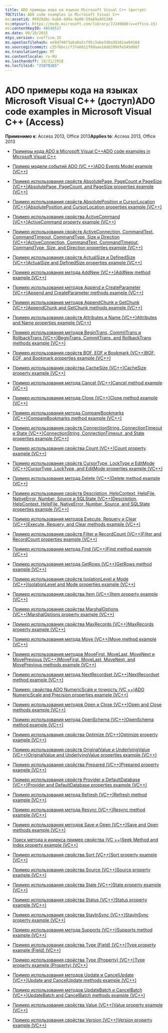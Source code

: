 ```yaml
---
title: ADO примеры кода на языках Microsoft Visual C++ (доступ)
TOCTitle: ADO code examples in Microsoft Visual C++
ms:assetid: 99929dbc-6ab0-4d9a-8a00-59a69a9d1340
ms:mtpsurl: https://msdn.microsoft.com/library/JJ249688(v=office.15)
ms:contentKeyID: 48546517
ms.date: 09/18/2015
mtps_version: v=office.15
ms.openlocfilehash: ee9d740f3a6a8a2cf95c3abe3d0a38101aa0416d
ms.sourcegitcommit: c557bbcccf37a6011f89aae1ddd399dfe549d087
ms.translationtype: MT
ms.contentlocale: ru-RU
ms.lasthandoff: 10/31/2018
ms.locfileid: "25879265"
---
```

# <a name="ado-code-examples-in-microsoft-visual-c-access"></a><span data-ttu-id="c2d3f-102">ADO примеры кода на языках Microsoft Visual C++ (доступ)</span><span class="sxs-lookup"><span data-stu-id="c2d3f-102">ADO code examples in Microsoft Visual C++ (Access)</span></span>


<span data-ttu-id="c2d3f-103">**Применимо к**: Access 2013, Office 2013</span><span class="sxs-lookup"><span data-stu-id="c2d3f-103">**Applies to**: Access 2013, Office 2013</span></span>

  - [<span data-ttu-id="c2d3f-104">Примеры кода ADO в Microsoft Visual C++</span><span class="sxs-lookup"><span data-stu-id="c2d3f-104">ADO code examples in Microsoft Visual C++</span></span>](ado-code-examples-in-microsoft-visual-c.md)

  - [<span data-ttu-id="c2d3f-105">Пример модели событий ADO (VC ++)</span><span class="sxs-lookup"><span data-stu-id="c2d3f-105">ADO Events Model example (VC++)</span></span>](ado-events-model-example-vc.md)

  - [<span data-ttu-id="c2d3f-106">Пример использования свойств AbsolutePage, PageCount и PageSize (VC++)</span><span class="sxs-lookup"><span data-stu-id="c2d3f-106">AbsolutePage, PageCount, and PageSize properties example (VC++)</span></span>](absolutepage-pagecount-and-pagesize-properties-example-vc.md)

  - [<span data-ttu-id="c2d3f-107">Пример использования свойств AbsolutePosition и CursorLocation (VC++)</span><span class="sxs-lookup"><span data-stu-id="c2d3f-107">AbsolutePosition and CursorLocation properties example (VC++)</span></span>](absoluteposition-and-cursorlocation-properties-example-vc.md)

  - [<span data-ttu-id="c2d3f-108">Пример использования свойства ActiveCommand (VC++)</span><span class="sxs-lookup"><span data-stu-id="c2d3f-108">ActiveCommand property example (VC++)</span></span>](activecommand-property-example-vc.md)

  - [<span data-ttu-id="c2d3f-109">Пример использования свойств ActiveConnection, CommandText, CommandTimeout, CommandType, Size и Direction (VC++)</span><span class="sxs-lookup"><span data-stu-id="c2d3f-109">ActiveConnection, CommandText, CommandTimeout, CommandType, Size, and Direction properties example (VC++)</span></span>](activeconnection-commandtext-commandtimeout-commandtype-size-and-direction-properties-example-vc.md)

  - [<span data-ttu-id="c2d3f-110">Пример использования свойств ActualSize и DefinedSize (VC++)</span><span class="sxs-lookup"><span data-stu-id="c2d3f-110">ActualSize and DefinedSize properties example (VC++)</span></span>](actualsize-and-definedsize-properties-example-vc.md)

  - [<span data-ttu-id="c2d3f-111">Пример использования метода AddNew (VC++)</span><span class="sxs-lookup"><span data-stu-id="c2d3f-111">AddNew method example (VC++)</span></span>](addnew-method-example-vc.md)

  - [<span data-ttu-id="c2d3f-112">Пример использования методов Append и CreateParameter (VC++)</span><span class="sxs-lookup"><span data-stu-id="c2d3f-112">Append and CreateParameter methods example (VC++)</span></span>](append-and-createparameter-methods-example-vc.md)

  - [<span data-ttu-id="c2d3f-113">Пример использования методов AppendChunk и GetChunk (VC++)</span><span class="sxs-lookup"><span data-stu-id="c2d3f-113">AppendChunk and GetChunk methods example (VC++)</span></span>](appendchunk-and-getchunk-methods-example-vc.md)

  - [<span data-ttu-id="c2d3f-114">Пример использования свойств Attributes и Name (VC++)</span><span class="sxs-lookup"><span data-stu-id="c2d3f-114">Attributes and Name properties example (VC++)</span></span>](attributes-and-name-properties-example-vc.md)

  - [<span data-ttu-id="c2d3f-115">Пример использования методов BeginTrans, CommitTrans и RollbackTrans (VC++)</span><span class="sxs-lookup"><span data-stu-id="c2d3f-115">BeginTrans, CommitTrans, and RollbackTrans methods example (VC++)</span></span>](begintrans-committrans-and-rollbacktrans-methods-example-vc.md)

  - [<span data-ttu-id="c2d3f-116">Пример использования свойств BOF, EOF и Bookmark (VC++)</span><span class="sxs-lookup"><span data-stu-id="c2d3f-116">BOF, EOF, and Bookmark properties example (VC++)</span></span>](bof-eof-and-bookmark-properties-example-vc.md)

  - [<span data-ttu-id="c2d3f-117">Пример использования свойства CacheSize (VC++)</span><span class="sxs-lookup"><span data-stu-id="c2d3f-117">CacheSize property example (VC++)</span></span>](cachesize-property-example-vc.md)

  - [<span data-ttu-id="c2d3f-118">Пример использования метода Cancel (VC++)</span><span class="sxs-lookup"><span data-stu-id="c2d3f-118">Cancel method example (VC++)</span></span>](cancel-method-example-vc.md)

  - [<span data-ttu-id="c2d3f-119">Пример использования метода Clone (VC++)</span><span class="sxs-lookup"><span data-stu-id="c2d3f-119">Clone method example (VC++)</span></span>](clone-method-example-vc.md)

  - [<span data-ttu-id="c2d3f-120">Пример использования метода CompareBookmarks (VC++)</span><span class="sxs-lookup"><span data-stu-id="c2d3f-120">CompareBookmarks method example (VC++)</span></span>](comparebookmarks-method-example-vc.md)

  - [<span data-ttu-id="c2d3f-121">Пример использования свойств ConnectionString, ConnectionTimeout и State (VC++)</span><span class="sxs-lookup"><span data-stu-id="c2d3f-121">ConnectionString, ConnectionTimeout, and State properties example (VC++)</span></span>](connectionstring-connectiontimeout-and-state-properties-example-vc.md)

  - [<span data-ttu-id="c2d3f-122">Пример использования свойства Count (VC++)</span><span class="sxs-lookup"><span data-stu-id="c2d3f-122">Count property example (VC++)</span></span>](count-property-example-vc.md)

  - [<span data-ttu-id="c2d3f-123">Пример использования свойств CursorType, LockType и EditMode (VC++)</span><span class="sxs-lookup"><span data-stu-id="c2d3f-123">CursorType, LockType, and EditMode properties example (VC++)</span></span>](cursortype-locktype-and-editmode-properties-example-vc.md)

  - [<span data-ttu-id="c2d3f-124">Пример использования метода Delete (VC++)</span><span class="sxs-lookup"><span data-stu-id="c2d3f-124">Delete method example (VC++)</span></span>](delete-method-example-vc.md)

  - [<span data-ttu-id="c2d3f-125">Пример использования свойств Description, HelpContext, HelpFile, NativeError, Number, Source и SQLState (VC++)</span><span class="sxs-lookup"><span data-stu-id="c2d3f-125">Description, HelpContext, HelpFile, NativeError, Number, Source, and SQLState properties example (VC++)</span></span>](description-helpcontext-helpfile-nativeerror-number-source-and-sqlstate-properties-example-vc.md)

  - [<span data-ttu-id="c2d3f-126">Пример использования методов Execute, Requery и Clear (VC++)</span><span class="sxs-lookup"><span data-stu-id="c2d3f-126">Execute, Requery, and Clear methods example (VC++)</span></span>](execute-requery-and-clear-methods-example-vc.md)

  - [<span data-ttu-id="c2d3f-127">Пример использования свойств Filter и RecordCount (VC++)</span><span class="sxs-lookup"><span data-stu-id="c2d3f-127">Filter and RecordCount properties example (VC++)</span></span>](filter-and-recordcount-properties-example-vc.md)

  - [<span data-ttu-id="c2d3f-128">Пример использования метода Find (VC++)</span><span class="sxs-lookup"><span data-stu-id="c2d3f-128">Find method example (VC++)</span></span>](find-method-example-vc.md)

  - [<span data-ttu-id="c2d3f-129">Пример использования метода GetRows (VC++)</span><span class="sxs-lookup"><span data-stu-id="c2d3f-129">GetRows method example (VC++)</span></span>](getrows-method-example-vc.md)

  - [<span data-ttu-id="c2d3f-130">Пример использования свойств IsolationLevel и Mode (VC++)</span><span class="sxs-lookup"><span data-stu-id="c2d3f-130">IsolationLevel and Mode properties example (VC++)</span></span>](isolationlevel-and-mode-properties-example-vc.md)

  - [<span data-ttu-id="c2d3f-131">Пример использования свойства Item (VC++)</span><span class="sxs-lookup"><span data-stu-id="c2d3f-131">Item property example (VC++)</span></span>](item-property-example-vc.md)

  - [<span data-ttu-id="c2d3f-132">Пример использования свойства MarshalOptions (VC++)</span><span class="sxs-lookup"><span data-stu-id="c2d3f-132">MarshalOptions property example (VC++)</span></span>](marshaloptions-property-example-vc.md)

  - [<span data-ttu-id="c2d3f-133">Пример использования свойства MaxRecords (VC++)</span><span class="sxs-lookup"><span data-stu-id="c2d3f-133">MaxRecords property example (VC++)</span></span>](maxrecords-property-example-vc.md)

  - [<span data-ttu-id="c2d3f-134">Пример использования метода Move (VC++)</span><span class="sxs-lookup"><span data-stu-id="c2d3f-134">Move method example (VC++)</span></span>](move-method-example-vc.md)

  - [<span data-ttu-id="c2d3f-135">Пример использования методов MoveFirst, MoveLast, MoveNext и MovePrevious (VC++)</span><span class="sxs-lookup"><span data-stu-id="c2d3f-135">MoveFirst, MoveLast, MoveNext, and MovePrevious methods example (VC++)</span></span>](movefirst-movelast-movenext-and-moveprevious-methods-example-vc.md)

  - [<span data-ttu-id="c2d3f-136">Пример использования метода NextRecordset (VC++)</span><span class="sxs-lookup"><span data-stu-id="c2d3f-136">NextRecordset method example (VC++)</span></span>](nextrecordset-method-example-vc.md)

  - [<span data-ttu-id="c2d3f-137">Пример: свойства ADO NumericScale и точность (VC ++)</span><span class="sxs-lookup"><span data-stu-id="c2d3f-137">ADO NumericScale and Precision properties example (VC++)</span></span>](ado-numericscale-and-precision-properties-example-vc.md)

  - [<span data-ttu-id="c2d3f-138">Пример использования методов Open и Close (VC++)</span><span class="sxs-lookup"><span data-stu-id="c2d3f-138">Open and Close methods example (VC++)</span></span>](open-and-close-methods-example-vc.md)

  - [<span data-ttu-id="c2d3f-139">Пример использования метода OpenSchema (VC++)</span><span class="sxs-lookup"><span data-stu-id="c2d3f-139">OpenSchema method example (VC++)</span></span>](openschema-method-example-vc.md)

  - [<span data-ttu-id="c2d3f-140">Пример использования свойства Optimize (VC++)</span><span class="sxs-lookup"><span data-stu-id="c2d3f-140">Optimize property example (VC++)</span></span>](optimize-property-example-vc.md)

  - [<span data-ttu-id="c2d3f-141">Пример использования свойств OriginalValue и UnderlyingValue (VC++)</span><span class="sxs-lookup"><span data-stu-id="c2d3f-141">OriginalValue and UnderlyingValue properties example (VC++)</span></span>](originalvalue-and-underlyingvalue-properties-example-vc.md)

  - [<span data-ttu-id="c2d3f-142">Пример использования свойства Prepared (VC++)</span><span class="sxs-lookup"><span data-stu-id="c2d3f-142">Prepared property example (VC++)</span></span>](prepared-property-example-vc.md)

  - [<span data-ttu-id="c2d3f-143">Пример использования свойств Provider и DefaultDatabase (VC++)</span><span class="sxs-lookup"><span data-stu-id="c2d3f-143">Provider and DefaultDatabase properties example (VC++)</span></span>](provider-and-defaultdatabase-properties-example-vc.md)

  - [<span data-ttu-id="c2d3f-144">Пример использования метода Refresh (VC++)</span><span class="sxs-lookup"><span data-stu-id="c2d3f-144">Refresh method example (VC++)</span></span>](refresh-method-example-vc.md)

  - [<span data-ttu-id="c2d3f-145">Пример использования метода Resync (VC++)</span><span class="sxs-lookup"><span data-stu-id="c2d3f-145">Resync method example (VC++)</span></span>](resync-method-example-vc.md)

  - [<span data-ttu-id="c2d3f-146">Пример использования методов Save и Open (VC++)</span><span class="sxs-lookup"><span data-stu-id="c2d3f-146">Save and Open methods example (VC++)</span></span>](save-and-open-methods-example-vc.md)

  - [<span data-ttu-id="c2d3f-147">Поиск метода и индекса пример свойства (VC ++)</span><span class="sxs-lookup"><span data-stu-id="c2d3f-147">Seek Method and Index property example (VC++)</span></span>](seek-method-and-index-property-example-vc.md)

  - [<span data-ttu-id="c2d3f-148">Пример использования свойства Sort (VC++)</span><span class="sxs-lookup"><span data-stu-id="c2d3f-148">Sort property example (VC++)</span></span>](sort-property-example-vc.md)

  - [<span data-ttu-id="c2d3f-149">Пример использования свойства Source (VC++)</span><span class="sxs-lookup"><span data-stu-id="c2d3f-149">Source property example (VC++)</span></span>](source-property-example-vc.md)

  - [<span data-ttu-id="c2d3f-150">Пример использования свойства State (VC++)</span><span class="sxs-lookup"><span data-stu-id="c2d3f-150">State property example (VC++)</span></span>](state-property-example-vc.md)

  - [<span data-ttu-id="c2d3f-151">Пример использования свойства Status (VC++)</span><span class="sxs-lookup"><span data-stu-id="c2d3f-151">Status property example (VC++)</span></span>](status-property-example-vc.md)

  - [<span data-ttu-id="c2d3f-152">Пример использования свойства StayInSync (VC++)</span><span class="sxs-lookup"><span data-stu-id="c2d3f-152">StayInSync property example (VC++)</span></span>](stayinsync-property-example-vc.md)

  - [<span data-ttu-id="c2d3f-153">Пример использования метода Supports (VC++)</span><span class="sxs-lookup"><span data-stu-id="c2d3f-153">Supports method example (VC++)</span></span>](supports-method-example-vc.md)

  - [<span data-ttu-id="c2d3f-154">Пример использования свойства Type (Field) (VC++)</span><span class="sxs-lookup"><span data-stu-id="c2d3f-154">Type property example (Field) (VC++)</span></span>](type-property-example-field-vc.md)

  - [<span data-ttu-id="c2d3f-155">Пример использования свойства Type (Property) (VC++)</span><span class="sxs-lookup"><span data-stu-id="c2d3f-155">Type property example (Property) (VC++)</span></span>](type-property-example-property-vc.md)

  - [<span data-ttu-id="c2d3f-156">Пример использования методов Update и CancelUpdate (VC++)</span><span class="sxs-lookup"><span data-stu-id="c2d3f-156">Update and CancelUpdate methods example (VC++)</span></span>](update-and-cancelupdate-methods-example-vc.md)

  - [<span data-ttu-id="c2d3f-157">Пример использования методов UpdateBatch и CancelBatch (VC++)</span><span class="sxs-lookup"><span data-stu-id="c2d3f-157">UpdateBatch and CancelBatch methods example (VC++)</span></span>](updatebatch-and-cancelbatch-methods-example-vc.md)

  - [<span data-ttu-id="c2d3f-158">Пример использования свойства Value (VC++)</span><span class="sxs-lookup"><span data-stu-id="c2d3f-158">Value property example (VC++)</span></span>](value-property-example-vc.md)

  - [<span data-ttu-id="c2d3f-159">Пример использования свойства Version (VC++)</span><span class="sxs-lookup"><span data-stu-id="c2d3f-159">Version property example (VC++)</span></span>](version-property-example-vc.md)

